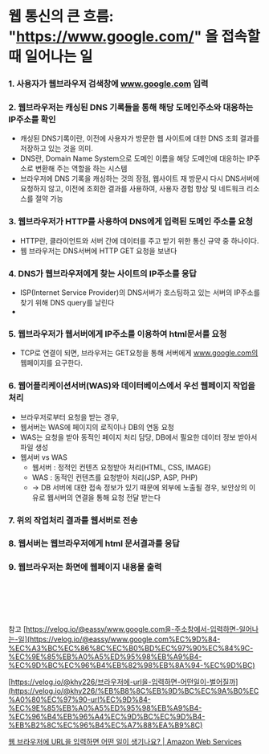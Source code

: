 # 웹 통신의 큰 흐름: "https://www.google.com/" 을 접속할 때 일어나는 일


### 1. **사용자가 웹브라우저 검색창에 www.google.com 입력**

### 2. **웹브라우저는 캐싱된 DNS 기록들을 통해 해당 도메인주소와 대응하는 IP주소를 확인**

- 캐싱된 DNS기록이란, 이전에 사용자가 방문한 웹 사이트에 대한 DNS 조회 결과를 저장하고 있는 것을 의미.
- DNS란, Domain Name System으로 도메인 이름을 해당 도메인에 대응하는 IP주소로 변환해 주는 역할을 하는 시스템
- 브라우저에 DNS 기록을 캐싱하는 것의 장점, 웹사이트 재 방문시 다시 DNS서버에 요청하지 않고, 이전에 조회한 결과를 사용하여, 사용자 경험 향상 및 네트워크 리소스를 절약 가능

### 3. **웹브라우저가 HTTP를 사용하여 DNS에게 입력된 도메인 주소를 요청**

- HTTP란, 클라이언트와 서버 간에 데이터를 주고 받기 위한 통신 규약 중 하나이다.
- 웹 브라우저는 DNS서버에  HTTP GET 요청을 보낸다

### 4. **DNS가 웹브라우저에게 찾는 사이트의 IP주소를 응답**

- ISP(Internet Service Provider)의 DNS서버가 호스팅하고 있는 서버의 IP주소를 찾기 위해 DNS query를 날린다
- 

### 5. **웹브라우저가 웹서버에게 IP주소를 이용하여 html문서를 요청**

- TCP로 연결이 되면, 브라우저는 GET요청을 통해 서버에게 www.google.com의 웹페이지를 요구한다.

### 6. **웹어플리케이션서버(WAS)와 데이터베이스에서 우선 웹페이지 작업을 처리**

- 브라우저로부터 요청을 받는 경우,
- 웹서버는 WAS에 페이지의 로직이나 DB의 연동 요청
- WAS는 요청을 받아 동적인 페이지 처리 담당, DB에서 필요한 데이터 정보 받아서 파일 생성
- 웹서버 vs WAS
    - 웹서버 : 정적인 컨텐츠 요청받아 처리(HTML, CSS, IMAGE)
    - WAS : 동적인 컨텐츠를 요청받아 처리(JSP, ASP, PHP)
    - → DB 서버에 대한 접속 정보가 있기 때문에 외부에 노출될 경우, 보안상의 이유로 웹서버의 연결을 통해 요청 전달 받는다

### 7. **위의 작업처리 결과를 웹서버로 전송**

### 8. **웹서버는 웹브라우저에게 html 문서결과를 응답**

### 9. **웹브라우저는 화면에 웹페이지 내용물 출력**


<br><br><br><br><br>
참고
[https://velog.io/@eassy/www.google.com을-주소창에서-입력하면-일어나는-일](https://velog.io/@eassy/www.google.com%EC%9D%84-%EC%A3%BC%EC%86%8C%EC%B0%BD%EC%97%90%EC%84%9C-%EC%9E%85%EB%A0%A5%ED%95%98%EB%A9%B4-%EC%9D%BC%EC%96%B4%EB%82%98%EB%8A%94-%EC%9D%BC)

[https://velog.io/@khy226/브라우저에-url을-입력하면-어떤일이-벌어질까](https://velog.io/@khy226/%EB%B8%8C%EB%9D%BC%EC%9A%B0%EC%A0%80%EC%97%90-url%EC%9D%84-%EC%9E%85%EB%A0%A5%ED%95%98%EB%A9%B4-%EC%96%B4%EB%96%A4%EC%9D%BC%EC%9D%B4-%EB%B2%8C%EC%96%B4%EC%A7%88%EA%B9%8C)

[웹 브라우저에 URL을 입력하면 어떤 일이 생기나요? | Amazon Web Services](https://aws.amazon.com/ko/blogs/korea/what-happens-when-you-type-a-url-into-your-browser/)